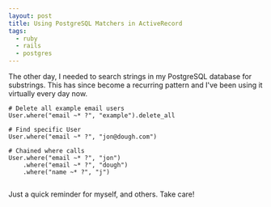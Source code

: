 ```yaml
---
layout: post
title: Using PostgreSQL Matchers in ActiveRecord
tags:
  - ruby
  - rails
  - postgres
---
```


The other day, I needed to search strings in my PostgreSQL database for substrings. This has since become a recurring pattern and I've been using it virtually every day now.


```
# Delete all example email users
User.where("email ~* ?", "example").delete_all

# Find specific User
User.where("email ~* ?", "jon@dough.com")

# Chained where calls
User.where("email ~* ?", "jon")
    .where("email ~* ?", "dough")
    .where("name ~* ?", "j")


```

Just a quick reminder for myself, and others. Take care!
